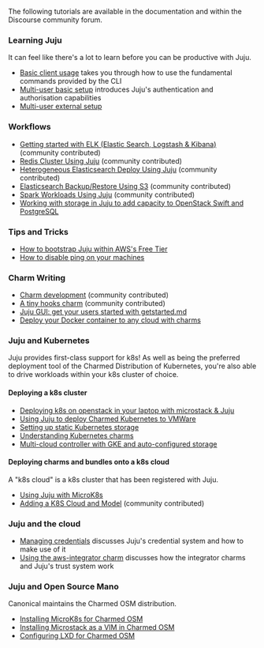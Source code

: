 The following tutorials are available in the documentation and within the Discourse community forum.

### Learning Juju

It can feel like there's a lot to learn before you can be productive with Juju.  

- [Basic client usage](/t/basic-client-usage-tutorial/1191) takes you through how to use the fundamental commands provided by the CLI
- [Multi-user basic setup](/t/multi-user-basic-setup-tutorial/1195) introduces Juju's authentication and authorisation capabilities
- [Multi-user external setup](/t/multi-user-external-setup-tutorial/1196)

### Workflows

- [Getting started with ELK (Elastic Search, Logstash & Kibana)](https://discourse.jujucharms.com/t/tutorial-getting-started-with-elk/1416) (community contributed)
- [Redis Cluster Using Juju](https://discourse.jujucharms.com/t/tutorial-redis-cluster-using-juju/1444) (community contributed)
- [Heterogeneous Elasticsearch Deploy Using Juju](https://discourse.jujucharms.com/t/tutorial-heterogeneous-elasticsearch-deploy-using-juju/1443) (community contributed)
- [Elasticsearch Backup/Restore Using S3]( https://discourse.jujucharms.com/t/tutorial-elasticsearch-backup-restore-using-s3/1457) (community contributed)
- [Spark Workloads Using Juju](https://discourse.jujucharms.com/t/tutorial-spark-workloads-using-juju-part-1/1393) (community contributed)
- [Working with storage in Juju to add capacity to OpenStack Swift and PostgreSQL](https://discourse.jujucharms.com/t/tutorial-working-with-storage-in-juju-to-add-capacity-to-openstack-swift-and-postgresql/1642)

### Tips and Tricks

- [How to bootstrap Juju within AWS's Free Tier](https://discourse.jujucharms.com/t/tutorial-how-to-bootstrap-juju-on-awss-free-tier/1507)
- [How to disable ping on your machines](https://discourse.jujucharms.com/t/tutorial-disable-ping-on-your-machines/1502)



### Charm Writing

- [Charm development](https://discourse.jujucharms.com/t/tutorial-charm-development-beginner-part-1/377)  (community contributed)
- [A tiny hooks charm](https://discourse.jujucharms.com/t/tutorial-a-tiny-hooks-charm/1315)  (community contributed)
- [Juju GUI: get your users started with getstarted.md](https://discourse.jujucharms.com/t/juju-gui-get-your-users-started-with-getstarted-md/292)
- [Deploy your Docker container to any cloud with charms ](/t/deploy-your-docker-container-to-any-cloud-with-charms/1135)


### Juju and Kubernetes

Juju provides first-class support for k8s! As well as being the preferred deployment tool of the Charmed Distribution of Kubernetes, you're also able to drive workloads within your k8s cluster of choice.


#### Deploying a k8s cluster

- [Deploying k8s on openstack in your laptop with microstack & Juju](https://discourse.jujucharms.com/t/tutorial-deploying-k8s-on-openstack-in-your-laptop-with-microstack-juju/1439)
- [Using Juju to deploy Charmed Kubernetes to VMWare](https://discourse.jujucharms.com/t/tutorial-using-juju-on-charmed-kubernetes-on-vmware/1376)
- [Setting up static Kubernetes storage](/t/setting-up-static-kubernetes-storage-tutorial/1193)
- [Understanding Kubernetes charms](/t/understanding-kubernetes-charms-tutorial/1263)
- [Multi-cloud controller with GKE and auto-configured storage](/t/tutorial-multi-cloud-controller-with-gke-and-auto-configured-storage/1465)

#### Deploying charms and bundles onto a k8s cloud

A "k8s cloud" is a k8s cluster that has been registered with Juju.

- [Using Juju with MicroK8s](/t/using-juju-with-microk8s-tutorial/1194)
- [Adding a K8S Cloud and Model](https://discourse.jujucharms.com/t/tutorial-2-6-2-example-adding-a-k8s-cloud-and-model/1484) (community contributed)


### Juju and the cloud

- [Managing credentials](/t/tutorial-managing-credentials/1289) discusses Juju's credential system and how to make use of it 
- [Using the aws-integrator charm](/t/using-the-aws-integrator-charm-tutorial/1192) discusses how the integrator charms and Juju's trust system work


### Juju and Open Source Mano

Canonical maintains the Charmed OSM distribution.

- [Installing MicroK8s for Charmed OSM](https://discourse.jujucharms.com/t/installing-microk8s-for-charmed-osm/1897)
- [Installing Microstack as a VIM in Charmed OSM](https://discourse.jujucharms.com/t/installing-microstack-as-a-vim-in-charmed-osm/1921)
- [Configuring LXD for Charmed OSM](https://discourse.jujucharms.com/t/configuring-lxd-for-charmed-osm/1920)
